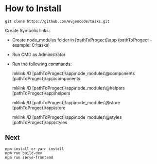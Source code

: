 # How to Install

    git clone https://github.com/evgencode/tasks.git

Create Symbolic links:

- Create node_modules folder in [pathToProgect]\app
(pathToProgect - example: C:\tasks)
- Run CMD as Administrator
- Run the following commands:

    
    mklink /D [pathToProgect]\app\node_modules\\@components [pathToProgect]\app\components
    
    mklink /D [pathToProgect]\app\node_modules\\@helpers [pathToProgect]\app\helpers
    
    mklink /D [pathToProgect]\app\node_modules\\@store [pathToProgect]\app\store
    
    mklink /D [pathToProgect]\app\node_modules\\@styles [pathToProgect]\app\styles

## Next

    npm install or yarn install
    npm run build-dev
    npm run serve-frontend
